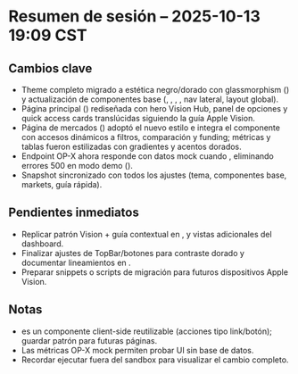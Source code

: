# Resumen de sesión – 2025-10-13 19:09 CST

## Cambios clave
- Theme completo migrado a estética negro/dorado con glassmorphism () y actualización de componentes base (, , , , nav lateral, layout global).
- Página principal () rediseñada con hero Vision Hub, panel de opciones y quick access cards translúcidas siguiendo la guía Apple Vision.
- Página de mercados () adoptó el nuevo estilo e integra el componente  con accesos dinámicos a filtros, comparación y funding; métricas y tablas fueron estilizadas con gradientes y acentos dorados.
- Endpoint OP-X ahora responde con datos mock cuando , eliminando errores 500 en modo demo ().
- Snapshot  sincronizado con todos los ajustes (tema, componentes base, markets, guía rápida).

## Pendientes inmediatos
- Replicar patrón Vision + guía contextual en ,  y vistas adicionales del dashboard.
- Finalizar ajustes de TopBar/botones para contraste dorado y documentar lineamientos en .
- Preparar snippets o scripts de migración para futuros dispositivos Apple Vision.

## Notas
-  es un componente client-side reutilizable (acciones tipo link/botón); guardar patrón para futuras páginas.
- Las métricas OP-X mock permiten probar UI sin base de datos.
- Recordar ejecutar  fuera del sandbox para visualizar el cambio completo.
